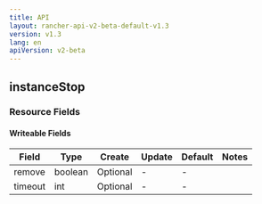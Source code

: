 ```yaml
---
title: API
layout: rancher-api-v2-beta-default-v1.3
version: v1.3
lang: en
apiVersion: v2-beta
---
```


## instanceStop



### Resource Fields

#### Writeable Fields

Field | Type | Create | Update | Default | Notes
---|---|---|---|---|---
remove | boolean | Optional | - | - | 
timeout | int | Optional | - | - | 



<br>
